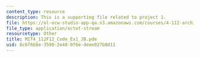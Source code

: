 ```yaml
---
content_type: resource
description: This is a supporting file related to project 1.
file: https://ol-ocw-studio-app-qa.s3.amazonaws.com/courses/4-112-architecture-design-fundamentals-i-nano-machines-fall-2012/8c6f6b8e35902e480f6edeee027b8d11_MIT4_112F12_Code_Ex1_JB.pde
file_type: application/octet-stream
resourcetype: Other
title: MIT4_112F12_Code_Ex1_JB.pde
uid: 8c6f6b8e-3590-2e48-0f6e-deee027b8d11
---
```

